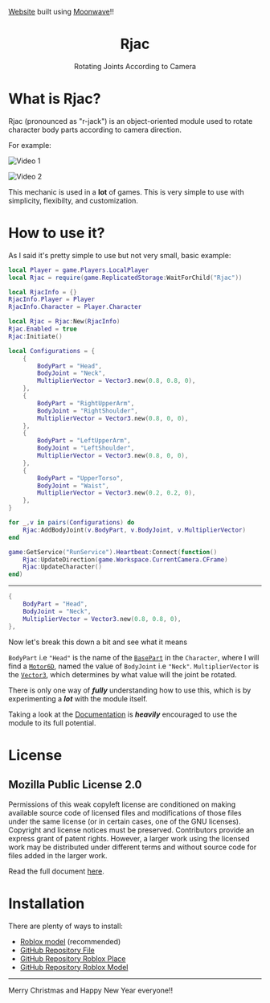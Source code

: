 [Website](https://giant427.github.io/Rjac/) built using [Moonwave](https://upliftgames.github.io/moonwave/)!!

# <center> Rjac </center>
<center> Rotating Joints According to Camera </center>

# What is Rjac?

Rjac (pronounced as "r-jack") is an object-oriented module used to rotate character body parts according to camera direction.

For example:

![Video 1](upload://1VTYjxHHwCMQzHaxWFfghBaafCZ.gif)

![Video 2](upload://iDVV9eEu6kI4FXl3SO5NsiKWriV.gif)

This mechanic is used in a **lot** of games. 
This is very simple to use with simplicity, flexibilty, and customization.

# How to use it?

As I said it's pretty simple to use but not very small, basic example:

```lua
local Player = game.Players.LocalPlayer
local Rjac = require(game.ReplicatedStorage:WaitForChild("Rjac"))

local RjacInfo = {}
RjacInfo.Player = Player
RjacInfo.Character = Player.Character

local Rjac = Rjac:New(RjacInfo)
Rjac.Enabled = true
Rjac:Initiate()

local Configurations = {
	{
		BodyPart = "Head",
		BodyJoint = "Neck",
		MultiplierVector = Vector3.new(0.8, 0.8, 0),
	},
	{
		BodyPart = "RightUpperArm",
		BodyJoint = "RightShoulder",
		MultiplierVector = Vector3.new(0.8, 0, 0),
	},
	{
		BodyPart = "LeftUpperArm",
		BodyJoint = "LeftShoulder",
		MultiplierVector = Vector3.new(0.8, 0, 0),
	},
	{
		BodyPart = "UpperTorso",
		BodyJoint = "Waist",
		MultiplierVector = Vector3.new(0.2, 0.2, 0),
	},
}

for _,v in pairs(Configurations) do
	Rjac:AddBodyJoint(v.BodyPart, v.BodyJoint, v.MultiplierVector)
end

game:GetService("RunService").Heartbeat:Connect(function()
	Rjac:UpdateDirection(game.Workspace.CurrentCamera.CFrame)
	Rjac:UpdateCharacter()
end)
```

***

```lua
{
	BodyPart = "Head",
	BodyJoint = "Neck",
	MultiplierVector = Vector3.new(0.8, 0.8, 0),
},
```
Now let's break this down a bit and see what it means

`BodyPart` i.e `"Head"` is the name of the [`BasePart`](https://developer.roblox.com/en-us/api-reference/class/BasePart) in the `Character`, where I will find a [`Motor6D`](https://developer.roblox.com/en-us/api-reference/class/Motor6D), named the value of `BodyJoint` i.e `"Neck"`.
`MultiplierVector` is the [`Vector3`](https://developer.roblox.com/en-us/api-reference/datatype/Vector3), which determines by what value will the joint be rotated.

There is only one way of ***fully*** understanding how to use this, which is by experimenting a ***lot*** with the module itself.

Taking a look at the [Documentation](https://giant427.github.io/Rjac/api/Rjac) is ***heavily*** encouraged to use the module to its full potential.

# License 
## Mozilla Public License 2.0
Permissions of this weak copyleft license are conditioned on making available source code of licensed files and modifications of those files under the same license (or in certain cases, one of the GNU licenses). Copyright and license notices must be preserved. Contributors provide an express grant of patent rights. However, a larger work using the licensed work may be distributed under different terms and without source code for files added in the larger work.

Read the full document [here](https://github.com/Giant427/Rjac/blob/main/LICENSE).

# Installation

There are plenty of ways to install:

- [Roblox model](https://www.roblox.com/library/8353530615/Rjac) (recommended)
- [GitHub Repository File](https://github.com/Giant427/Rjac/blob/main/src/Rjac.lua)
- [GitHub Repository Roblox Place](https://github.com/Giant427/Rjac/blob/main/Rjac.rbxl)
- [GitHub Repository Roblox Model](https://github.com/Giant427/Rjac/blob/main/Rjac.rbxm)

*** 

Merry Christmas and Happy New Year everyone!!

